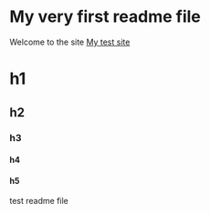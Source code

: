 # My very first readme file
Welcome to the site [My test site](https://slbabin.github.io/mynewtempl/)



# h1
## h2
### h3
#### h4
#### h5
test readme file